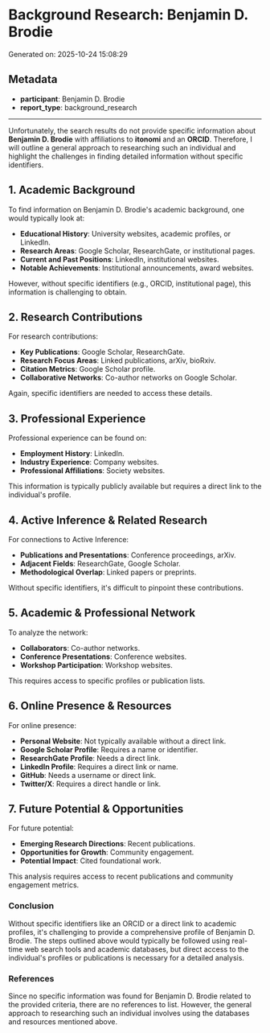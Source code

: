 # Background Research: Benjamin D. Brodie

Generated on: 2025-10-24 15:08:29

## Metadata

- **participant**: Benjamin D. Brodie
- **report_type**: background_research

---

Unfortunately, the search results do not provide specific information about **Benjamin D. Brodie** with affiliations to **itonomi** and an **ORCID**. Therefore, I will outline a general approach to researching such an individual and highlight the challenges in finding detailed information without specific identifiers.

## 1. **Academic Background**

To find information on Benjamin D. Brodie's academic background, one would typically look at:
- **Educational History**: University websites, academic profiles, or LinkedIn.
- **Research Areas**: Google Scholar, ResearchGate, or institutional pages.
- **Current and Past Positions**: LinkedIn, institutional websites.
- **Notable Achievements**: Institutional announcements, award websites.

However, without specific identifiers (e.g., ORCID, institutional page), this information is challenging to obtain.

## 2. **Research Contributions**

For research contributions:
- **Key Publications**: Google Scholar, ResearchGate.
- **Research Focus Areas**: Linked publications, arXiv, bioRxiv.
- **Citation Metrics**: Google Scholar profile.
- **Collaborative Networks**: Co-author networks on Google Scholar.

Again, specific identifiers are needed to access these details.

## 3. **Professional Experience**

Professional experience can be found on:
- **Employment History**: LinkedIn.
- **Industry Experience**: Company websites.
- **Professional Affiliations**: Society websites.

This information is typically publicly available but requires a direct link to the individual's profile.

## 4. **Active Inference & Related Research**

For connections to Active Inference:
- **Publications and Presentations**: Conference proceedings, arXiv.
- **Adjacent Fields**: ResearchGate, Google Scholar.
- **Methodological Overlap**: Linked papers or preprints.

Without specific identifiers, it's difficult to pinpoint these contributions.

## 5. **Academic & Professional Network**

To analyze the network:
- **Collaborators**: Co-author networks.
- **Conference Presentations**: Conference websites.
- **Workshop Participation**: Workshop websites.

This requires access to specific profiles or publication lists.

## 6. **Online Presence & Resources**

For online presence:
- **Personal Website**: Not typically available without a direct link.
- **Google Scholar Profile**: Requires a name or identifier.
- **ResearchGate Profile**: Needs a direct link.
- **LinkedIn Profile**: Requires a direct link or name.
- **GitHub**: Needs a username or direct link.
- **Twitter/X**: Requires a direct handle or link.

## 7. **Future Potential & Opportunities**

For future potential:
- **Emerging Research Directions**: Recent publications.
- **Opportunities for Growth**: Community engagement.
- **Potential Impact**: Cited foundational work.

This analysis requires access to recent publications and community engagement metrics.

### Conclusion

Without specific identifiers like an ORCID or a direct link to academic profiles, it's challenging to provide a comprehensive profile of Benjamin D. Brodie. The steps outlined above would typically be followed using real-time web search tools and academic databases, but direct access to the individual's profiles or publications is necessary for a detailed analysis.

### References

Since no specific information was found for Benjamin D. Brodie related to the provided criteria, there are no references to list. However, the general approach to researching such an individual involves using the databases and resources mentioned above.